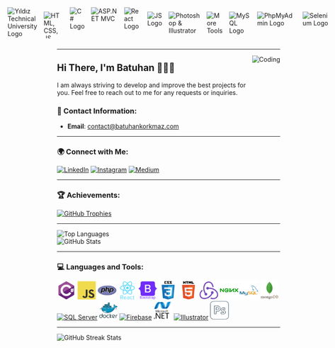 <div style="display: flex; justify-content: center; align-items: center; gap: 15px;">
  <img src="https://www.timeshighereducation.com/cms-academic/sites/default/files/migrated_institution_logos/ytueng.png" alt="Yıldız Technical University Logo" style="height: 80px;" />
  <img src="https://thumbs.dreamstime.com/b/html-css-js-icon-set-web-development-logo-icon-set-html-css-javascript-programming-symbol-html-css-js-icon-set-web-178080904.jpg" alt="HTML, CSS, JS" style="height: 60px;" />
  <img src="https://upload.wikimedia.org/wikipedia/commons/thumb/b/bd/Logo_C_sharp.svg/1200px-Logo_C_sharp.svg.png" alt="C# Logo" style="height: 80px;" />
  <img src="https://fiverr-res.cloudinary.com/images/q_auto,f_auto/gigs/166943614/original/911e0844c0e26731bbd447fbf845b7daf3e50e5b/develop-asp-net-mvc-asp-net-core-web-application.jpg" alt="ASP.NET MVC" style="height: 80px;" />
  <img src="https://static-00.iconduck.com/assets.00/react-original-wordmark-icon-840x1024-vhmauxp6.png" alt="React Logo" style="height: 80px;" />
  <img src="https://encrypted-tbn0.gstatic.com/images?q=tbn:ANd9GcTXalRyF7J7QRLkJfMwCMqA47UUDCFdHJ-dFQ&s" alt="JS Logo" style="height: 60px;" />
  <img src="https://www.tcpl.org/sites/default/files/2019-12/photoshop_illustrator_cs6_icons_1.jpg" alt="Photoshop & Illustrator" style="height: 60px;" />
  <img src="https://encrypted-tbn0.gstatic.com/images?q=tbn:ANd9GcR1DIlYvtaJulsJZag0JnuNVddwTFSonHeeQQ&s" alt="More Tools" style="height: 60px;" />
  <img src="https://d1.awsstatic.com/asset-repository/products/amazon-rds/1024px-MySQL.ff87215b43fd7292af172e2a5d9b844217262571.png" alt="MySQL Logo" style="height: 60px;" />
  <img src="https://upload.wikimedia.org/wikipedia/commons/thumb/4/4f/PhpMyAdmin_logo.svg/2560px-PhpMyAdmin_logo.svg.png" alt="PhpMyAdmin Logo" style="height: 60px;" />
  <img src="https://upload.wikimedia.org/wikipedia/commons/d/d5/Selenium_Logo.png" alt="Selenium Logo" style="height: 60px;" />
</div>

---

<img src="https://i.giphy.com/bGgsc5mWoryfgKBx1u.webp" align="right" alt="Coding" style="height:150px;" />

## Hi There, I'm Batuhan 👨‍💼🍁

I am always striving to develop and improve the best projects for you. Feel free to reach out to me for any requests or inquiries.

### 📧 Contact Information:
- **Email**: contact@batuhankorkmaz.com

---

### 🌍 Connect with Me:

<p>
  <a href="https://www.linkedin.com/in/batuhan-korkmaz-180ab4318/" target="_blank"><img src="https://img.shields.io/badge/linkedin-logo?style=for-the-badge&logo=linkedin&logoColor=white&color=%230a77b6" alt="LinkedIn" /></a>
  <a href="https://www.instagram.com/batuhanfy" target="_blank"><img src="https://img.shields.io/badge/instagram-logo?style=for-the-badge&logo=instagram&logoColor=white&color=%23F35369" alt="Instagram" /></a>
  <a href="https://medium.com/@bthnkkz" target="_blank"><img src="https://img.shields.io/badge/medium-logo?style=for-the-badge&logo=medium&logoColor=white&color=black" alt="Medium" /></a>
</p>

---

### 🏆 Achievements:
<p>
  <a href="https://github.com/ryo-ma/github-profile-trophy"><img src="https://github-profile-trophy.vercel.app/?username=Batuhanfy&theme=tokyonight" alt="GitHub Trophies" /></a>
</p>

---

<div style="display: flex; flex-direction: column;">
  <img src="https://github-readme-stats.vercel.app/api/top-langs/?username=batuhanfy&langs_count=8" alt="Top Languages" align="left" style="margin-right: 20px;" />
  <img src="https://github-readme-stats.vercel.app/api?username=batuhanfy&theme=tokyonight" alt="GitHub Stats" align="right" />
</div>

---

### 💻 Languages and Tools:

<p>
  <a href="https://raw.githubusercontent.com/devicons/devicon/master/icons/csharp/csharp-original.svg"><img src="https://raw.githubusercontent.com/devicons/devicon/master/icons/csharp/csharp-original.svg" alt="C#" width="42" height="42" /></a>
  <a href="https://raw.githubusercontent.com/devicons/devicon/master/icons/javascript/javascript-original.svg"><img src="https://raw.githubusercontent.com/devicons/devicon/master/icons/javascript/javascript-original.svg" alt="JavaScript" width="42" height="42" /></a>
  <a href="https://raw.githubusercontent.com/devicons/devicon/master/icons/php/php-original.svg"><img src="https://raw.githubusercontent.com/devicons/devicon/master/icons/php/php-original.svg" alt="PHP" width="42" height="42" /></a>
  <a href="https://raw.githubusercontent.com/devicons/devicon/master/icons/react/react-original-wordmark.svg"><img src="https://raw.githubusercontent.com/devicons/devicon/master/icons/react/react-original-wordmark.svg" alt="React" width="42" height="42" /></a>
  <a href="https://raw.githubusercontent.com/devicons/devicon/master/icons/bootstrap/bootstrap-plain-wordmark.svg"><img src="https://raw.githubusercontent.com/devicons/devicon/master/icons/bootstrap/bootstrap-plain-wordmark.svg" alt="Bootstrap" width="42" height="42" /></a>
  <a href="https://raw.githubusercontent.com/devicons/devicon/master/icons/css3/css3-original-wordmark.svg"><img src="https://raw.githubusercontent.com/devicons/devicon/master/icons/css3/css3-original-wordmark.svg" alt="CSS3" width="42" height="42" /></a>
  <a href="https://raw.githubusercontent.com/devicons/devicon/master/icons/html5/html5-original-wordmark.svg"><img src="https://raw.githubusercontent.com/devicons/devicon/master/icons/html5/html5-original-wordmark.svg" alt="HTML5" width="42" height="42" /></a>
  <a href="https://raw.githubusercontent.com/devicons/devicon/master/icons/redux/redux-original.svg"><img src="https://raw.githubusercontent.com/devicons/devicon/master/icons/redux/redux-original.svg" alt="Redux" width="42" height="42" /></a>
  <a href="https://raw.githubusercontent.com/devicons/devicon/master/icons/nginx/nginx-original.svg"><img src="https://raw.githubusercontent.com/devicons/devicon/master/icons/nginx/nginx-original.svg" alt="Nginx" width="42" height="42" /></a>
  <a href="https://raw.githubusercontent.com/devicons/devicon/master/icons/mysql/mysql-original-wordmark.svg"><img src="https://raw.githubusercontent.com/devicons/devicon/master/icons/mysql/mysql-original-wordmark.svg" alt="MySQL" width="42" height="42" /></a>
  <a href="https://raw.githubusercontent.com/devicons/devicon/master/icons/mongodb/mongodb-original-wordmark.svg"><img src="https://raw.githubusercontent.com/devicons/devicon/master/icons/mongodb/mongodb-original-wordmark.svg" alt="MongoDB" width="42" height="42" /></a>
  <a href="https://www.svgrepo.com/show/303229/microsoft-sql-server-logo.svg"><img src="https://www.svgrepo.com/show/303229/microsoft-sql-server-logo.svg" alt="SQL Server" width="42" height="42" /></a>
  <a href="https://raw.githubusercontent.com/devicons/devicon/master/icons/docker/docker-original-wordmark.svg"><img src="https://raw.githubusercontent.com/devicons/devicon/master/icons/docker/docker-original-wordmark.svg" alt="Docker" width="42" height="42" /></a>
  <a href="https://www.vectorlogo.zone/logos/firebase/firebase-icon.svg"><img src="https://www.vectorlogo.zone/logos/firebase/firebase-icon.svg" alt="Firebase" width="42" height="42" /></a>
  <a href="https://raw.githubusercontent.com/devicons/devicon/master/icons/dot-net/dot-net-original-wordmark.svg"><img src="https://raw.githubusercontent.com/devicons/devicon/master/icons/dot-net/dot-net-original-wordmark.svg" alt=".NET" width="42" height="42" /></a>
  <a href="https://www.vectorlogo.zone/logos/adobe_illustrator/adobe_illustrator-icon.svg"><img src="https://www.vectorlogo.zone/logos/adobe_illustrator/adobe_illustrator-icon.svg" alt="Illustrator" width="42" height="42" /></a>
  <a href="https://raw.githubusercontent.com/devicons/devicon/master/icons/photoshop/photoshop-line.svg"><img src="https://raw.githubusercontent.com/devicons/devicon/master/icons/photoshop/photoshop-line.svg" alt="Photoshop" width="42" height="42" /></a>
</p>

---

<p>
  <img src="https://github-readme-streak-stats.herokuapp.com/?user=Batuhanfy&" alt="GitHub Streak Stats" />
</p>
